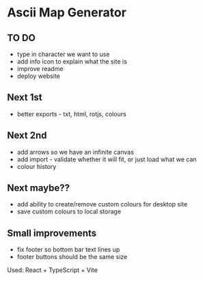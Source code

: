 # Ascii Map Generator

## TO DO
- type in character we want to use
- add info icon to explain what the site is
- improve readme
- deploy website

## Next 1st
- better exports - txt, html, rotjs, colours

## Next 2nd
- add arrows so we have an infinite canvas
- add import - validate whether it will fit, or just load what we can
- colour history

## Next maybe??
- add ability to create/remove custom colours for desktop site
- save custom colours to local storage


## Small improvements
- fix footer so bottom bar text lines up
- footer buttons should be the same size


Used: React + TypeScript + Vite
